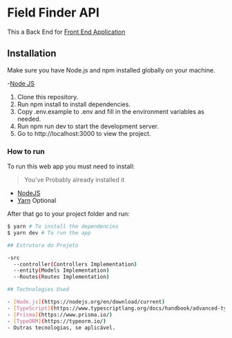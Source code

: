 # Field Finder API

This a Back End for [Front End Application](https://github.com/JersyFernandesJF/field_finder_app) 

## Installation

Make sure you have Node.js and npm installed globally on your machine.

-[Node JS](https://nodejs.org/en/download/current)

1. Clone this repository.
2. Run npm install to install dependencies.
3. Copy .env.example to .env and fill in the environment variables as needed.
4. Run npm run dev to start the development server.
5. Go to http://localhost:3000 to view the project.

### How to run

To run this web app you must need to install:

> You've Probably already installed it

- [NodeJS](https://nodejs.org/en/)
- [Yarn](https://yarnpkg.com/) Optional

After that go to your project folder and run:

```bash
$ yarn # To install the dependencies
$ yarn dev # To run the app

## Estrutura do Projeto

-src
  --controller(Controllers Implementation)
  --entity(Models Implementation)
  --Routes(Routes Implementation)

## Technologies Used

- [Node.js](https://nodejs.org/en/download/current)
- [TypeScript](https://www.typescriptlang.org/docs/handbook/advanced-types.html)
- [Prisma](https://www.prisma.io/)
- [TypeORM](https://typeorm.io/)
- Outras tecnologias, se aplicável.
